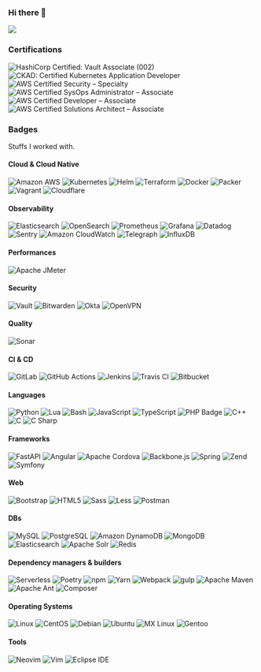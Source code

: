 ### Hi there 👋

![](https://komarev.com/ghpvc/?username=bgaillard)

<!--
**bgaillard/bgaillard** is a ✨ _special_ ✨ repository because its `README.md` (this file) appears on your GitHub profile.

Here are some ideas to get you started:

- 🔭 I’m currently working on ...
- 🌱 I’m currently learning ...
- 👯 I’m looking to collaborate on ...
- 🤔 I’m looking for help with ...
- 💬 Ask me about ...
- 📫 How to reach me: ...
- 😄 Pronouns: ...
- ⚡ Fun fact: ...
-->

### Certifications

![HashiCorp Certified: Vault Associate (002)](https://images.credly.com/size/110x110/images/fd1bf1cf-dc60-4868-b3a3-9b93e8af763c/image.png)
![CKAD: Certified Kubernetes Application Developer](https://images.credly.com/size/110x110/images/f88d800c-5261-45c6-9515-0458e31c3e16/ckad_from_cncfsite.png)
![AWS Certified Security – Specialty](https://images.credly.com/size/110x110/images/53acdae5-d69f-4dda-b650-d02ed7a50dd7/image.png)
![AWS Certified SysOps Administrator – Associate](https://images.credly.com/size/110x110/images/f0d3fbb9-bfa7-4017-9989-7bde8eaf42b1/image.png)
![AWS Certified Developer – Associate](https://images.credly.com/size/110x110/images/b9feab85-1a43-4f6c-99a5-631b88d5461b/image.png)
![AWS Certified Solutions Architect – Associate](https://images.credly.com/size/110x110/images/0e284c3f-5164-4b21-8660-0d84737941bc/image.png)

### Badges

Stuffs I worked with.

#### Cloud & Cloud Native

![Amazon AWS](https://img.shields.io/badge/Amazon%20AWS-232F3E?logo=amazonaws&logoColor=fff&style=flat)
![Kubernetes](https://img.shields.io/badge/Kubernetes-326CE5?logo=kubernetes&logoColor=fff&style=flat)
![Helm](https://img.shields.io/badge/Helm-0F1689?logo=helm&logoColor=fff&style=flat)
![Terraform](https://img.shields.io/badge/Terraform-7B42BC?logo=terraform&logoColor=fff&style=flat)
![Docker](https://img.shields.io/badge/Docker-2496ED?logo=docker&logoColor=fff&style=flat)
![Packer](https://img.shields.io/badge/Packer-02A8EF?logo=packer&logoColor=fff&style=flat)
![Vagrant](https://img.shields.io/badge/Vagrant-1868F2?logo=vagrant&logoColor=fff&style=flat)
![Cloudflare](https://img.shields.io/badge/Cloudflare-F38020?logo=cloudflare&logoColor=fff&style=flat)

#### Observability

![Elasticsearch](https://img.shields.io/badge/Elasticsearch-005571?logo=elasticsearch&logoColor=fff&style=flat)
![OpenSearch](https://img.shields.io/badge/OpenSearch-005EB8?logo=opensearch&logoColor=fff&style=flat)
![Prometheus](https://img.shields.io/badge/Prometheus-E6522C?logo=prometheus&logoColor=fff&style=flat)
![Grafana](https://img.shields.io/badge/Grafana-F46800?logo=grafana&logoColor=fff&style=flat)
![Datadog](https://img.shields.io/badge/Datadog-632CA6?logo=datadog&logoColor=fff&style=flat)
![Sentry](https://img.shields.io/badge/Sentry-362D59?logo=sentry&logoColor=fff&style=flat)
![Amazon CloudWatch](https://img.shields.io/badge/Amazon%20CloudWatch-FF4F8B?logo=amazoncloudwatch&logoColor=fff&style=flat)
![Telegraph](https://img.shields.io/badge/Telegraph-FAFAFA?logo=telegraph&logoColor=000&style=flat)
![InfluxDB](https://img.shields.io/badge/InfluxDB-22ADF6?logo=influxdb&logoColor=fff&style=flat)

#### Performances

![Apache JMeter](https://img.shields.io/badge/Apache%20JMeter-D22128?logo=apachejmeter&logoColor=fff&style=flat)

#### Security

![Vault](https://img.shields.io/badge/Vault-000?logo=vault&logoColor=fff&style=flat)
![Bitwarden](https://img.shields.io/badge/Bitwarden-175DDC?logo=bitwarden&logoColor=fff&style=flat)
![Okta](https://img.shields.io/badge/Okta-007DC1?logo=okta&logoColor=fff&style=flat)
![OpenVPN](https://img.shields.io/badge/OpenVPN-EA7E20?logo=openvpn&logoColor=fff&style=flat)

#### Quality

![Sonar](https://img.shields.io/badge/Sonar-FD3456?logo=sonar&logoColor=fff&style=flat)

#### CI & CD

![GitLab](https://img.shields.io/badge/GitLab-FC6D26?logo=gitlab&logoColor=fff&style=flat)
![GitHub Actions](https://img.shields.io/badge/GitHub%20Actions-2088FF?logo=githubactions&logoColor=fff&style=flat)
![Jenkins](https://img.shields.io/badge/Jenkins-D24939?logo=jenkins&logoColor=fff&style=flat)
![Travis CI](https://img.shields.io/badge/Travis%20CI-3EAAAF?logo=travisci&logoColor=fff&style=flat)
![Bitbucket](https://img.shields.io/badge/Bitbucket-0052CC?logo=bitbucket&logoColor=fff&style=flat)

#### Languages

![Python](https://img.shields.io/badge/Python-3776AB?logo=python&logoColor=fff&style=flat)
![Lua](https://img.shields.io/badge/Lua-2C2D72?logo=lua&logoColor=fff&style=flat)
![Bash](https://img.shields.io/badge/GNU%20Bash-4EAA25?logo=gnubash&logoColor=fff&style=flat)
![JavaScript](https://img.shields.io/badge/JavaScript-F7DF1E?logo=javascript&logoColor=000&style=flat)
![TypeScript](https://img.shields.io/badge/TypeScript-3178C6?logo=typescript&logoColor=fff&style=flat)
![PHP Badge](https://img.shields.io/badge/PHP-777BB4?logo=php&logoColor=fff&style=flat)
![C++](https://img.shields.io/badge/C%2B%2B-00599C?logo=cplusplus&logoColor=fff&style=flat)
![C](https://img.shields.io/badge/C-A8B9CC?logo=c&logoColor=fff&style=flat)
![C Sharp](https://img.shields.io/badge/C%20Sharp-239120?logo=csharp&logoColor=fff&style=flat)

#### Frameworks

![FastAPI](https://img.shields.io/badge/FastAPI-009688?logo=fastapi&logoColor=fff&style=flat)
![Angular](https://img.shields.io/badge/Angular-DD0031?logo=angular&logoColor=fff&style=flat)
![Apache Cordova](https://img.shields.io/badge/Apache%20Cordova-E8E8E8?logo=apachecordova&logoColor=000&style=flat)
![Backbone.js](https://img.shields.io/badge/Backbone.js-0071B5?logo=backbonedotjs&logoColor=fff&style=flat)
![Spring](https://img.shields.io/badge/Spring-6DB33F?logo=spring&logoColor=fff&style=flat)
![Zend](https://img.shields.io/badge/Zend%20Framework-68B604?logo=zendframework&logoColor=fff&style=flat)
![Symfony](https://img.shields.io/badge/Symfony-000?logo=symfony&logoColor=fff&style=flat)

#### Web

![Bootstrap](https://img.shields.io/badge/Bootstrap-7952B3?logo=bootstrap&logoColor=fff&style=flat)
![HTML5](https://img.shields.io/badge/HTML5-E34F26?logo=html5&logoColor=fff&style=flat)
![Sass](https://img.shields.io/badge/Sass-C69?logo=sass&logoColor=fff&style=flat)
![Less](https://img.shields.io/badge/Less-1D365D?logo=less&logoColor=fff&style=flat)
![Postman](https://img.shields.io/badge/Postman-FF6C37?logo=postman&logoColor=fff&style=flat)

#### DBs

![MySQL](https://img.shields.io/badge/MySQL-4479A1?logo=mysql&logoColor=fff&style=flat)
![PostgreSQL](https://img.shields.io/badge/PostgreSQL-4169E1?logo=postgresql&logoColor=fff&style=flat)
![Amazon DynamoDB](https://img.shields.io/badge/Amazon%20DynamoDB-4053D6?logo=amazondynamodb&logoColor=fff&style=flat)
![MongoDB](https://img.shields.io/badge/MongoDB-47A248?logo=mongodb&logoColor=fff&style=flat)
![Elasticsearch](https://img.shields.io/badge/Elasticsearch-005571?logo=elasticsearch&logoColor=fff&style=flat)
![Apache Solr](https://img.shields.io/badge/Apache%20Solr-D9411E?logo=apachesolr&logoColor=fff&style=flat)
![Redis](https://img.shields.io/badge/Redis-DC382D?logo=redis&logoColor=fff&style=flat)

#### Dependency managers & builders

![Serverless](https://img.shields.io/badge/Serverless-FD5750?logo=serverless&logoColor=fff&style=flat)
![Poetry](https://img.shields.io/badge/Poetry-60A5FA?logo=poetry&logoColor=fff&style=flat)
![npm](https://img.shields.io/badge/npm-CB3837?logo=npm&logoColor=fff&style=flat)
![Yarn](https://img.shields.io/badge/Yarn-2C8EBB?logo=yarn&logoColor=fff&style=flat)
![Webpack](https://img.shields.io/badge/Webpack-8DD6F9?logo=webpack&logoColor=000&style=flat)
![gulp](https://img.shields.io/badge/gulp-CF4647?logo=gulp&logoColor=fff&style=flat)
![Apache Maven](https://img.shields.io/badge/Apache%20Maven-C71A36?logo=apachemaven&logoColor=fff&style=flat)
![Apache Ant](https://img.shields.io/badge/Apache%20Ant-A81C7D?logo=apacheant&logoColor=fff&style=flat)
![Composer](https://img.shields.io/badge/Composer-885630?logo=composer&logoColor=fff&style=flat)

#### Operating Systems

![Linux](https://img.shields.io/badge/Linux-FCC624?logo=linux&logoColor=000&style=flat)
![CentOS](https://img.shields.io/badge/CentOS-262577?logo=centos&logoColor=fff&style=flat)
![Debian](https://img.shields.io/badge/Debian-A81D33?logo=debian&logoColor=fff&style=flat)
![Ubuntu](https://img.shields.io/badge/Ubuntu-E95420?logo=ubuntu&logoColor=fff&style=flat)
![MX Linux](https://img.shields.io/badge/MX%20Linux-000?logo=mxlinux&logoColor=fff&style=flat)
![Gentoo](https://img.shields.io/badge/Gentoo-54487A?logo=gentoo&logoColor=fff&style=flat)

#### Tools

![Neovim](https://img.shields.io/badge/Neovim-57A143?logo=neovim&logoColor=fff&style=flat)
![Vim](https://img.shields.io/badge/Vim-019733?logo=vim&logoColor=fff&style=flat)
![Eclipse IDE](https://img.shields.io/badge/Eclipse%20IDE-2C2255?logo=eclipseide&logoColor=fff&style=flat)
